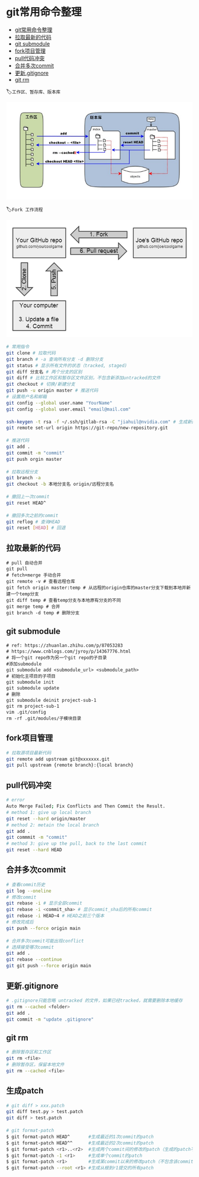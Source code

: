 # git常用命令整理
  - [git常用命令整理](#git常用命令整理)
  - [拉取最新的代码](#拉取最新的代码)
  - [git submodule](#git-submodule)
  - [fork项目管理](#fork项目管理)
  - [pull代码冲突](#pull代码冲突)
  - [合并多次commit](#合并多次commit)
  - [更新.gitignore](#更新gitignore)
  - [git rm](#git-rm)

:label:`工作区、暂存库、版本库`

![Primitive Tensor Function](../img/1352126739_7909.jpg)

:label:`Fork 工作流程`

![Primitive Tensor Function](../img/fork.jpg)


``` bash
# 常用指令
git clone # 拉取代码
git branch # -a 查询所有分支 -d 删除分支
git status # 显示所有文件的状态（tracked, staged)
git diff 分支名 # 两个分支的区别
git diff # 比较工作区和暂存区文件区别，不包含新添加untracked的文件
git checkout # 切换/新建分支
git push -u origin master # 推送代码
# 设置用户名和邮箱
git config --global user.name "YourName"
git config --global user.email "email@mail.com"

ssh-keygen -t rsa -f ~/.ssh/gitlab-rsa -C "jiahuil@nvidia.com" # 生成新的ssh key
git remote set-url origin https://git-repo/new-repository.git

# 推送代码
git add .
git commit -m "commit"
git push orgin master

# 拉取远程分支
git branch -a 
git checkout -b 本地分支名 origin/远程分支名

# 撤回上一次commit
git reset HEAD^

# 撤回多次之前的commit
git reflog # 查询HEAD
git reset [HEAD] # 回退
```


## 拉取最新的代码
```
# pull 自动合并
git pull
# fetch+merge 手动合并
git remote -v # 查看远程仓库
git fetch origin master:temp # 从远程的origin仓库的master分支下载到本地并新建一个temp分支
git diff temp # 查看temp分支与本地原有分支的不同
git merge temp # 合并
git branch -d temp # 删除分支

```
## git submodule
```
# ref: https://zhuanlan.zhihu.com/p/87053283
# https://www.cnblogs.com/jyroy/p/14367776.html
# 将一个git repo作为另一个git repo的子目录
#添加submodule
git submodule add <submodule_url> <submodule_path>
# 初始化主项目的子项目
git submodule init
git submodule update
# 删除
git submodule deinit project-sub-1
git rm project-sub-1
vim .git/config
rm -rf .git/modules/子模块目录
```

## fork项目管理

``` bash
# 拉取源项目最新代码
git remote add upstream git@xxxxxxx.git
git pull upstream {remote branch}:{local branch}
```

## pull代码冲突

``` bash
# error
Auto Merge Failed; Fix Conflicts and Then Commit the Result.
# method 1: give up local branch
git reset --hard origin/master
# method 2: metain the local branch
git add .
git commmit -m "commit"
# method 3: give up the pull, back to the last commit
git reset --hard HEAD
```

## 合并多次commit
``` bash
# 查看commit历史
git log --oneline
# 修改commit
git rebase -i # 显示全部commit
git rebase -i <commit_sha> # 显示commit_sha后的所有commit
git rebase -i HEAD~4 # HEAD之前三个版本
# 修改完成后
git push --force origin main

# 合并多次commit可能出现conflict
# 选择接受哪次commit
git add .
git rebase --continue
git git push --force origin main
```

## 更新.gitignore
``` bash
# .gitignore只能忽略 untracked 的文件，如果已经tracked，就需要删除本地缓存
git rm --cached <folder>
git add .
git commit -m "update .gitignore"
```

## git rm
``` bash
# 删除暂存区和工作区
git rm <file>
# 删除暂存区，保留本地文件
git rm --cached <file>
```

## 生成patch
``` bash
# git diff > xxx.patch
git diff test.py > test.patch
git diff > test.patch

# git format-patch
$ git format-patch HEAD^       #生成最近的1次commit的patch
$ git format-patch HEAD^^      #生成最近的2次commit的patch
$ git format-patch <r1>..<r2>  #生成两个commit间的修改的patch（生成的patch不包含r1. <r1>和<r2>都是具体的commit号)
$ git format-patch -1 <r1>     #生成单个commit的patch
$ git format-patch <r1>        #生成某commit以来的修改patch（不包含该commit）
$ git format-patch --root <r1> #生成从根到r1提交的所有patch


```
